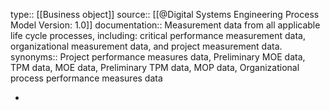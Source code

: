 type:: [[Business object]]
source:: [[@Digital Systems Engineering Process Model Version: 1.0]]
documentation:: Measurement data from all applicable life cycle processes, including: critical performance measurement data, organizational measurement data, and project measurement data.
synonyms:: Project performance measures data, Preliminary MOE data, TPM data, MOE data, Preliminary TPM data, MOP data, Organizational process performance measures data

-